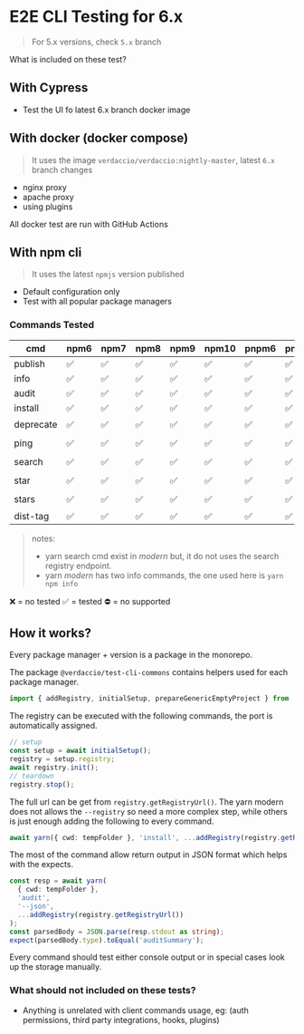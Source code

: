 # E2E CLI Testing for 6.x

> For 5.x versions, check `5.x` branch 

What is included on these test?

## With Cypress

- Test the UI fo latest 6.x branch docker image

## With docker (docker compose)

> It uses the image `verdaccio/verdaccio:nightly-master`, latest `6.x` branch changes

- nginx proxy
- apache proxy
- using plugins

All docker test are run with GitHub Actions

## With npm cli

> It uses the latest `npmjs` version published
- Default configuration only
- Test with all popular package managers

### Commands Tested

| cmd       | npm6 | npm7 | npm8 | npm9 | npm10 | pnpm6 | pnpm7 | yarn1 | yarn2 | yarn3 | yarn4 |
| --------- | ---- | ---- | ---- | ---- | ----- | ----- | ----- | ----- | ----- | ----- | ----- |
| publish   | ✅   | ✅   | ✅   | ✅   | ✅    | ✅    | ✅    | ✅    | ✅    | ✅    | ✅    |
| info      | ✅   | ✅   | ✅   | ✅   | ✅    | ✅    | ✅    | ✅    | ✅    | ✅    | ✅    |
| audit     | ✅   | ✅   | ✅   | ✅   | ✅    | ✅    | ✅    | ✅    | ✅    | ✅    | ❌    |
| install   | ✅   | ✅   | ✅   | ✅   | ✅    | ✅    | ✅    | ✅    | ✅    | ✅    | ✅    |
| deprecate | ✅   | ✅   | ✅   | ✅   | ✅    | ✅    | ✅    | ⛔    | ⛔    | ⛔    | ⛔    |
| ping      | ✅   | ✅   | ✅   | ✅   | ✅    | ✅    | ✅    | ⛔    | ⛔    | ⛔    | ⛔    |
| search    | ✅   | ✅   | ✅   | ✅   | ✅    | ✅    | ✅    | ⛔    | ⛔    | ⛔    | ⛔    |
| star      | ✅   | ✅   | ✅   | ✅   | ✅    | ✅    | ✅    | ⛔    | ⛔    | ⛔    | ⛔    |
| stars     | ✅   | ✅   | ✅   | ✅   | ✅    | ✅    | ✅    | ⛔    | ⛔    | ⛔    | ⛔    |
| dist-tag  | ✅   | ✅   | ✅   | ✅   | ✅    | ✅    | ✅    | ✅    | ❌    | ❌    | ❌    |

> notes:
>
> - yarn search cmd exist in _modern_ but, it do not uses the search registry endpoint.
> - yarn _modern_ has two info commands, the one used here is `yarn npm info`

❌ = no tested
✅ = tested
⛔ = no supported

## How it works?

Every package manager + version is a package in the monorepo.

The package `@verdaccio/test-cli-commons` contains helpers used for each package manager.

```ts
import { addRegistry, initialSetup, prepareGenericEmptyProject } from '@verdaccio/test-cli-commons';
```

The registry can be executed with the following commands, the port is automatically assigned.

```ts
// setup
const setup = await initialSetup();
registry = setup.registry;
await registry.init();
// teardown
registry.stop();
```

The full url can be get from `registry.getRegistryUrl()`. The yarn modern does not allows the `--registry` so need a more complex step, while others is just enough adding the following to every command.

```ts
await yarn({ cwd: tempFolder }, 'install', ...addRegistry(registry.getRegistryUrl()));
```

The most of the command allow return output in JSON format which helps with the expects.

```ts
const resp = await yarn(
  { cwd: tempFolder },
  'audit',
  '--json',
  ...addRegistry(registry.getRegistryUrl())
);
const parsedBody = JSON.parse(resp.stdout as string);
expect(parsedBody.type).toEqual('auditSummary');
```

Every command should test either console output or in special cases look up the storage manually.

### What should not included on these tests?

- Anything is unrelated with client commands usage, eg: (auth permissions, third party integrations,
  hooks, plugins)
